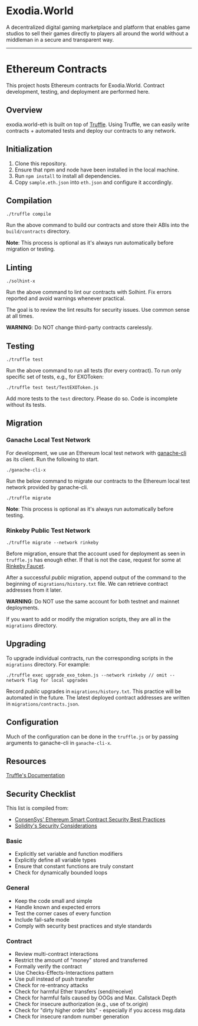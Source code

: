 # Exodia.World

A decentralized digital gaming marketplace and platform that enables game studios to sell their games directly to players all around the world without a middleman in a secure and transparent way.

---

# Ethereum Contracts

This project hosts Ethereum contracts for Exodia.World. Contract development, testing, and deployment are performed here.


## Overview

exodia.world-eth is built on top of [Truffle](http://truffleframework.com/). Using Truffle, we can easily write contracts + automated tests and deploy our contracts to any network.


## Initialization

1. Clone this repository.
2. Ensure that npm and node have been installed in the local machine.
3. Run `npm install` to install all dependencies.
4. Copy `sample.eth.json` into `eth.json` and configure it accordingly.


## Compilation

    ./truffle compile

Run the above command to build our contracts and store their ABIs into the `build/contracts` directory.

**Note**: This process is optional as it's always run automatically before migration or testing.


## Linting

    ./solhint-x

Run the above command to lint our contracts with Solhint. Fix errors reported and avoid warnings whenever practical.

The goal is to review the lint results for security issues. Use common sense at all times.

**WARNING**: Do NOT change third-party contracts carelessly.


## Testing

    ./truffle test

Run the above command to run all tests (for every contract). To run only specific set of tests, e.g., for EXOToken:

    ./truffle test test/TestEXOToken.js

Add more tests to the `test` directory. Please do so. Code is incomplete without its tests.


## Migration

### Ganache Local Test Network

For development, we use an Ethereum local test network with [ganache-cli](https://github.com/trufflesuite/ganache-cli) as its client. Run the following to start.

    ./ganache-cli-x

Run the below command to migrate our contracts to the Ethereum local test network provided by ganache-cli.

    ./truffle migrate

**Note**: This process is optional as it's always run automatically before testing.

### Rinkeby Public Test Network

    ./truffle migrate --network rinkeby

Before migration, ensure that the account used for deployment as seen in `truffle.js` has enough ether. If that is not the case, request for some at [Rinkeby Faucet](https://faucet.rinkeby.io/).

After a successful *public* migration, append output of the command to the beginning of `migrations/history.txt` file. We can retrieve contract addresses from it later.

**WARNING**: Do NOT use the same account for both testnet and mainnet deployments.

If you want to add or modify the migration scripts, they are all in the `migrations` directory.


## Upgrading

To upgrade individual contracts, run the corresponding scripts in the `migrations` directory. For example:

    ./truffle exec upgrade_exo_token.js --network rinkeby // omit --network flag for local upgrades

Record *public* upgrades in `migrations/history.txt`. This practice will be automated in the future. The latest deployed contract addresses are written in `migrations/contracts.json`.


## Configuration

Much of the configuration can be done in the `truffle.js` or by passing arguments to ganache-cli in `ganache-cli-x`.


## Resources

[Truffle's Documentation](http://truffleframework.com/docs/)


## Security Checklist

This list is compiled from:

- [ConsenSys' Ethereum Smart Contract Security Best Practices](https://consensys.github.io/smart-contract-best-practices/)
- [Solidity's Security Considerations](http://solidity.readthedocs.io/en/v0.4.18/security-considerations.html)

### Basic

- Explicitly set variable and function modifiers
- Explicitly define all variable types
- Ensure that constant functions are truly constant
- Check for dynamically bounded loops

### General

- Keep the code small and simple
- Handle known and expected errors
- Test the corner cases of every function
- Include fail-safe mode
- Comply with security best practices and style standards

### Contract

- Review multi-contract interactions
- Restrict the amount of "money" stored and transferred
- Formally verify the contract
- Use Checks-Effects-Interactions pattern
- Use pull instead of push transfer
- Check for re-entrancy attacks
- Check for harmful Ether transfers (send/receive)
- Check for harmful fails caused by OOGs and Max. Callstack Depth
- Check for insecure authorization (e.g., use of tx.origin)
- Check for "dirty higher order bits" - especially if you access msg.data
- Check for insecure random number generation
